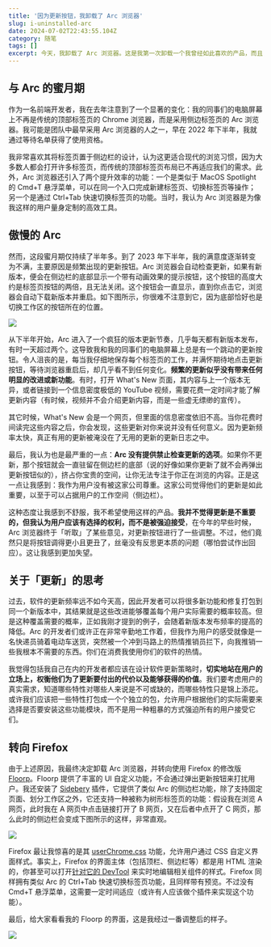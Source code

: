 ```yaml
---
title: '因为更新按钮，我卸载了 Arc 浏览器'
slug: i-uninstalled-arc
date: 2024-07-02T22:43:55.104Z
category: 随笔
tags: []
excerpt: 今天，我卸载了 Arc 浏览器。这是我第一次卸载一个我曾经如此喜欢的产品，而且是因为一个更新按钮。我觉得包括我自己在内的开发者都应该在设计软件更新策略时，切实地站在用户的立场上，权衡他们为了更新要付出的代价以及能够获得的价值。
---
```


## 与 Arc 的蜜月期

作为一名前端开发者，我在去年注意到了一个显著的变化：我的同事们的电脑屏幕上不再是传统的顶部标签页的 Chrome 浏览器，而是采用侧边标签页的 Arc 浏览器。我可能是团队中最早采用 Arc 浏览器的人之一，早在 2022 年下半年，我就通过等待名单获得了使用资格。

我非常喜欢其将标签页置于侧边栏的设计，认为这更适合现代的浏览习惯，因为大多数人都会打开许多标签页，而传统的顶部标签页布局已不再适应我们的需求。此外，Arc 浏览器还引入了两个提升效率的功能：一个是类似于 MacOS Spotlight 的 Cmd+T 悬浮菜单，可以在同一个入口完成新建标签页、切换标签页等操作；另一个是通过 Ctrl+Tab 快速切换标签页的功能。当时，我认为 Arc 浏览器是为像我这样的用户量身定制的高效工具。

## 傲慢的 Arc

然而，这段蜜月期仅持续了半年多。到了 2023 年下半年，我的满意度逐渐转变为不满，主要原因是频繁出现的更新按钮。Arc 浏览器会自动检查更新，如果有新版本，便会在侧边栏的底部显示一个带有动画效果的提示按钮，这个按钮的高度大约是标签页按钮的两倍，且无法关闭。这个按钮会一直显示，直到你点击它，浏览器会自动下载新版本并重启。如下图所示，你很难不注意到它，因为底部恰好也是切换工作区的按钮所在的位置。

![](/images/uploads/i-uninstalled-arc-0.png)

从下半年开始，Arc 进入了一个疯狂的版本更新节奏，几乎每天都有新版本发布，有时一天超过两个。这导致我和我的同事们的电脑屏幕上总是有一个跳动的更新按钮。令人沮丧的是，每当我仔细地保存每个标签页的工作，并满怀期待地点击更新按钮，等待浏览器重启后，却几乎看不到任何变化。**频繁的更新似乎没有带来任何明显的改进或新功能**。有时，打开 What's New 页面，其内容与上一个版本无异，或者链接到一个信息密度极低的 YouTube 视频，需要花费一定时间才能了解更新内容（有时候，视频并不会介绍更新内容，而是一些虚无缥缈的宣传）。

其它时候，What's New 会是一个网页，但里面的信息密度依旧不高。当你花费时间读完这些内容之后，你会发现，这些更新对你来说并没有任何意义。因为更新频率太快，真正有用的更新被淹没在了无用的更新的更新日志之中。

最后，我认为也是最严重的一点：**Arc 没有提供禁止检查更新的选项**。如果你不更新，那个按钮就会一直驻留在侧边栏的底部（说的好像如果你更新了就不会再弹出更新按钮似的），挤占你宝贵的空间，让你无法专注于你正在浏览的内容。正是这一点让我感到：我作为用户没有被这家公司尊重。这家公司觉得他们的更新是如此重要，以至于可以占据用户的工作空间（侧边栏）。

这种态度让我感到不舒服，我不希望使用这样的产品。**我并不觉得更新是不重要的，但我认为用户应该有选择的权利，而不是被强迫接受**，在今年的早些时候，Arc 浏览器终于「听取」了某些意见，对更新按钮进行了一些调整。不过，他们竟然只是将按钮调得更小且更丑了，丝毫没有反思更本质的问题（哪怕尝试作出回应）。这让我感到更加失望。

## 关于「更新」的思考

过去，软件的更新频率远不如今天高，因此开发者可以将很多新功能和修复打包到同一个新版本中，其结果就是这些改进能够覆盖每个用户实际需要的概率较高。但是这种覆盖需要的概率，正如我刚才提到的例子，会随着新版本发布频率的提高的降低。Arc 的开发者们或许正在非常辛勤地工作着，但我作为用户的感受就像是一名快递员骑着电动车送货，突然被一个冲到马路上的热情推销员拦下，向我推销一些我根本不需要的东西。你们在消费我使用你们的软件的热情。

我觉得包括我自己在内的开发者都应该在设计软件更新策略时，**切实地站在用户的立场上，权衡他们为了更新要付出的代价以及能够获得的价值**。我们要考虑用户的真实需求，知道哪些特性对哪些人来说是不可或缺的，而哪些特性只是锦上添花。或许我们应该把一些特性打包成一个个独立的包，允许用户根据他们的实际需要来选择是否要安装这些功能模块，而不是用一种粗暴的方式强迫所有的用户接受它们。

## 转向 Firefox

由于上述原因，我最终决定卸载 Arc 浏览器，并转向使用 Firefox 的修改版 [Floorp](https://floorp.app/en)。Floorp 提供了丰富的 UI 自定义功能，不会通过弹出更新按钮来打扰用户。我还安装了 [Sidebery](https://github.com/mbnuqw/sidebery) 插件，它提供了类似 Arc 的侧边栏功能，除了支持固定页面、划分工作区之外，它还支持一种被称为树形标签页的功能：假设我在浏览 A 网页，此时我在 A 网页中点击链接打开了 B 网页，又在后者中点开了 C 网页，那么此时的侧边栏会变成下图所示的这样，非常直观。

![](/images/uploads/i-uninstalled-arc-2.png)

Firefox 最让我惊喜的是其 [userChrome.css](https://www.userchrome.org/) 功能，允许用户通过 CSS 自定义界面样式。事实上，Firefox 的界面主体（包括顶栏、侧边栏等）都是用 HTML 渲染的，你甚至可以打开[针对它的 DevTool](https://www.userchrome.org/) 来实时地编辑相关组件的样式。Firefox 同样拥有类似 Arc 的 Ctrl+Tab 快速切换标签页功能，且同样带有预览。不过没有 Cmd+T 悬浮菜单，这需要一定时间适应（或许有人应该做个插件来实现这个功能）。

最后，给大家看看我的 Floorp 的界面，这是我经过一番调整后的样子。

![](/images/uploads/i-uninstalled-arc-1.png)
